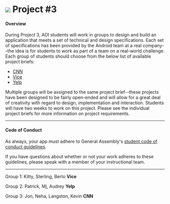 # ![](https://ga-dash.s3.amazonaws.com/production/assets/logo-9f88ae6c9c3871690e33280fcf557f33.png) Project #3

#### Overview

During Project 3, ADI students will work in groups to design and build an application that meets a set of technical and design specifications. Each set of specifications has been provided by the Android team at a real company--the idea is for students to work as part of a team on a real-world challenge. Each group of students should choose from the below list of available project briefs:  

* [CNN](CNN)
* [Vice](vice)
* [Yelp](Yelp)

Multiple groups will be assigned to the same project brief--these projects have been designed to be fairly open-ended and will allow for a great deal of creativity with regard to design, implementation and interaction. Students will have two weeks to work on this project. Please see the individual project briefs for more information on project requirements.

---

#### Code of Conduct

As always, your app must adhere to General Assembly's [student code of conduct guidelines](../../../resources/guidelines/code-of-conduct.md).

If you have questions about whether or not your work adheres to these guidelines, please speak with a member of your instructional team.

---


Group 1: Kitty, Sterling, Berto **Vice**

Group 2: Patrick, Mj, Audrey **Yelp**

Group 3: Jon, Neha, Langston, Kevin **CNN**
